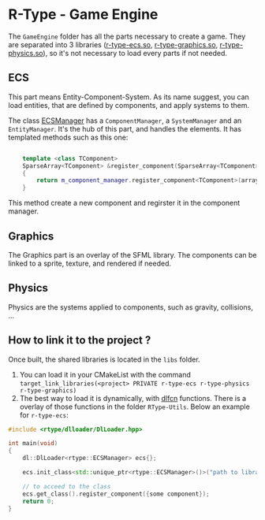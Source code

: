 # R-Type - Game Engine

The `GameEngine` folder has all the parts necessary to create a game. They are separated into 3 libraries ([r-type-ecs.so](#ECS), [r-type-graphics.so](#Graphics), [r-type-physics.so](#Physics)), so it's not necessary to load every parts if not needed.

## ECS
This part means Entity-Component-System. As its name suggest, you can load entities, that are defined by components, and apply systems to them.

The class [ECSManager](../GameEngine/ECS/include/rtype/ECSManager.hpp) has a `ComponentManager`, a `SystemManager` and an `EntityManager`. It's the hub of this part, and handles the elements. It has templated methods such as this one:
```cpp

    template <class TComponent>
    SparseArray<TComponent> &register_component(SparseArray<TComponent> &array)
    {
        return m_component_manager.register_component<TComponent>(array);
    }
```
This method create a new component and regirster it in the component manager.

## Graphics
The Graphics part is an overlay of the SFML library. The components can be linked to a sprite, texture, and rendered if needed.

## Physics
Physics are the systems applied to components, such as gravity, collisions, ...

## How to link it to the project ?
Once built, the shared libraries is located in the `libs` folder.
1. You can load it in your CMakeList with the command `target_link_libraries(<project> PRIVATE r-type-ecs r-type-physics r-type-graphics)`
2. The best way to load it is dynamically, with [dlfcn](https://www.man7.org/linux/man-pages/man0/dlfcn.h.0p.html) functions. There is a overlay of those functions in the folder `RType-Utils`. Below an example for `r-type-ecs`:
```cpp
#include <rtype/dlloader/DlLoader.hpp>

int main(void)
{
    dl::DlLoader<rtype::ECSManager> ecs{};

    ecs.init_class<std::unique_ptr<rtype::ECSManager>()>("path to library");

    // to acceed to the class
    ecs.get_class().register_component({some component});
    return 0;
}
```

